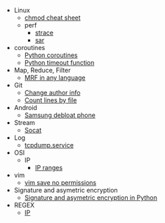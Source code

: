 - Linux
  - [chmod cheat sheet](chmod_cheat_sheet.md)
  - perf
    - [strace](strace.md)
    - [sar](sar.md)
- coroutines
  - [Python coroutines](python_coroutines.md)
  - [Python timeout function](python_timeout_function.md)
- Map, Reduce, Filter
  - [MRF in any language](mrf_in_any_language.md)
- Git
  - [Change author info](git_change_author_info.md)
  - [Count lines by file](git_count_lines_by_file.md)
- Android
  - [Samsung debloat phone](samsung_debloat.md)
- Stream
  - [Socat](socat.md)
- Log
  - [tcpdump.service](log_tcpdump_service.md)
- OSI
  - IP
    - [IP ranges](ip_ranges.md)
- vim
  - [vim save no permissions](vim_save_no_permissions.md)
- Signature and asymetric encryption
  - [Signature and asymetric encryption in Python](signature_encryption_python.md)
- REGEX
  - [IP](ip_regex.md)